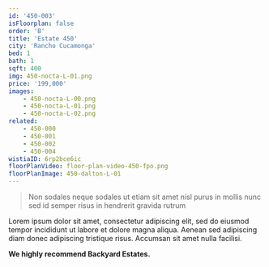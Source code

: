 ```yaml
---
id: '450-003'
isFloorplan: false
order: 'B'
title: 'Estate 450'
city: 'Rancho Cucamonga'
bed: 1
bath: 1
sqft: 400
img: 450-nocta-L-01.png
price: '199,000'
images:
    - 450-nocta-L-00.png
    - 450-nocta-L-01.png
    - 450-nocta-L-02.png
related:
    - 450-000
    - 450-001
    - 450-002
    - 450-004
wistiaID: 6rp2bce6ic
floorPlanVideo: floor-plan-video-450-fpo.png
floorPlanImage: 450-dalton-L-01
---
```


> Non sodales neque sodales ut etiam sit amet nisl purus in mollis nunc sed id semper risus in hendrerit gravida rutrum

Lorem ipsum dolor sit amet, consectetur adipiscing elit, sed do eiusmod tempor incididunt ut labore et dolore magna aliqua. Aenean sed adipiscing diam donec adipiscing tristique risus. Accumsan sit amet nulla facilisi.

**We highly recommend Backyard Estates.**
